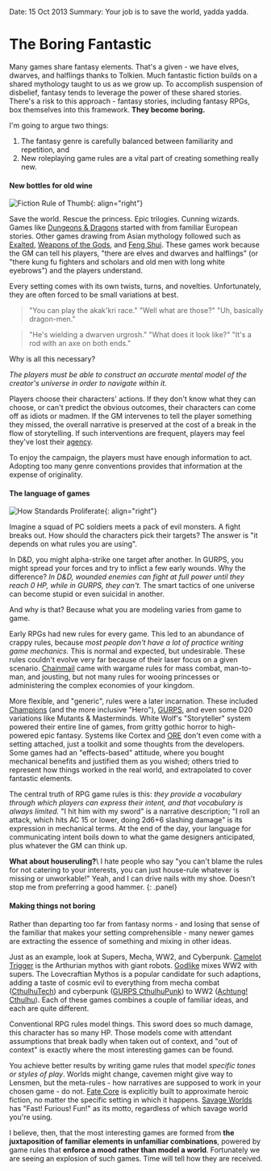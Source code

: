 Date: 15 Oct 2013
Summary: Your job is to save the world, yadda yadda.

# The Boring Fantastic

Many games share fantasy elements.
That's a given - we have elves, dwarves, and halflings thanks to Tolkien.
Much fantastic fiction builds on a shared mythology taught to us as we grow up.
To accomplish suspension of disbelief, fantasy tends to leverage the power
of these shared stories.
There's a risk to this approach - fantasy stories, including fantasy RPGs,
box themselves into this framework. __They become boring.__

I'm going to argue two things:

1. The fantasy genre is carefully balanced between familiarity and repetition, and
2. New roleplaying game rules are a vital part of creating something really new.

#### New bottles for old wine

![Fiction Rule of Thumb](http://imgs.xkcd.com/comics/fiction_rule_of_thumb.png){: align="right"}

Save the world. Rescue the princess. Epic trilogies. Cunning wizards.
Games like [Dungeons & Dragons] started with from familiar European stories.
Other games drawing from Asian mythology followed such as
[Exalted], [Weapons of the Gods], and [Feng Shui].
These games work because the GM can tell his players,
"there are elves and dwarves and halflings" (or
"there kung fu fighters and scholars and old men with long white eyebrows")
and the players understand.

Every setting comes with its own twists, turns, and novelties.
Unfortunately, they are often forced to be small variations at best.

> "You can play the akak'kri race."
> "Well what are those?"
> "Uh, basically dragon-men."

> "He's wielding a dwarven urgrosh."
> "What does it look like?"
> "It's a rod with an axe on both ends."

Why is all this necessary?

_The players must be able to construct an accurate mental model
of the creator's universe in order to navigate within it_.

Players choose their characters' actions. If they don't know
what they can choose, or can't predict the obvious outcomes,
their characters can come off as idiots or madmen.
If the GM intervenes to tell the player something they missed,
the overall narrative is preserved at the cost of a break
in the flow of storytelling.
If such interventions are frequent, players may feel they've lost
their [agency](http://www.gamerswithjobs.com/node/48645).

To enjoy the campaign, the players must have enough information to act.
Adopting too many genre conventions provides that information
at the expense of originality.

#### The language of games

![How Standards Proliferate](http://imgs.xkcd.com/comics/standards.png){: align="right"}

Imagine a squad of PC soldiers meets a pack of evil monsters.
A fight breaks out. How should the characters pick their targets?
The answer is "it depends on what rules you are using".

In D&D, you might alpha-strike one target after another.
In GURPS, you might spread your forces and try to inflict a few
early wounds. Why the difference?
_In D&D, wounded enemies can fight at full power until they reach 0 HP,
while in GURPS, they can't._
The smart tactics of one universe can become stupid or even suicidal
in another.

And why is that?
Because what you are modeling varies from game to game.

Early RPGs had new rules for every game.
This led to an abundance of crappy rules,
because _most people don't have a lot of practice writing game mechanics._
This is normal and expected, but undesirable.
These rules couldn't evolve very far because of their laser focus
on a given scenario.
[Chainmail] came with wargame rules for mass combat, man-to-man, and jousting,
but not many rules for wooing princesses or administering the complex
economies of your kingdom.

More flexible, and "generic", rules were a later incarnation.
These included [Champions] (and the more inclusive "Hero"),
[GURPS], and even some D20 variations like Mutants & Masterminds.
White Wolf's "Storyteller" system powered their entire line
of games, from gritty gothic horror to high-powered epic fantasy.
Systems like Cortex and [ORE] don't even come with a setting attached,
just a toolkit and some thoughts from the developers. Some games
had an "effects-based" attitude, where you bought mechanical benefits
and justified them as you wished; others tried to represent how
things worked in the real world, and extrapolated to cover fantastic
elements.

The central truth of RPG game rules is this:
_they provide a vocabulary through which players can express their intent,
and that vocabulary is always limited._
"I hit him with my sword" is a narrative description;
"I roll an attack, which hits AC 15 or lower, doing 2d6+6 slashing damage"
is its expression in mechanical terms. At the end of the day,
your language for communicating intent boils down to what
the game designers anticipated, plus whatever the GM can think up.

__What about houseruling?__\\
I hate people who say "you can't blame the rules for not
catering to your interests, you can just house-rule whatever
is missing or unworkable!" Yeah, and I can drive nails with
my shoe. Doesn't stop me from preferring a good hammer.
{: .panel}

#### Making things not boring

Rather than departing too far from fantasy norms - and losing that
sense of the familiar that makes your setting comprehensible -
many newer games are extracting the essence of something and mixing
in other ideas.

Just as an example, look at Supers, Mecha, WW2, and Cyberpunk.
[Camelot Trigger] is the Arthurian mythos with giant robots.
[Godlike] mixes WW2 with supers.
The Lovecraftian Mythos is a popular candidate for such adaptions,
adding a taste of cosmic evil to everything from mecha combat ([CthulhuTech])
and cyberpunk ([GURPS CthulhuPunk]) to WW2 ([Achtung! Cthulhu]).
Each of these games combines a couple of familiar ideas, and
each are quite different.

Conventional RPG rules model things. This sword does so much damage,
this character has so many HP. Those models come with attendant
assumptions that break badly when taken out of context, and
"out of context" is exactly where the most interesting games
can be found.

You achieve better results by writing game rules that
model _specific tones or styles of play_.
Worlds might change, cavemen might give way to Lensmen,
but the meta-rules - how narratives are supposed to work in your
chosen game - do not.
[Fate Core] is explicitly built to approximate heroic fiction, no matter the
specific setting in which it happens. [Savage Worlds] has
"Fast! Furious! Fun!" as its motto, regardless of which savage world
you're using.

I believe, then, that the most interesting games are formed
from __the juxtaposition of familiar elements in unfamiliar
combinations__, powered by game rules that __enforce a mood
rather than model a world__. Fortunately we are seeing an
explosion of such games. Time will tell how they are received.

[Achtung! Cthulhu]: http://www.modiphius.com/achtung-cthulhu.html
[Camelot Trigger]: http://www.evilhat.com/home/fate-worlds-volume-two-worlds-in-shadow/
[Chainmail]: http://en.wikipedia.org/wiki/Chainmail_(game)
[Champions]: http://www.herogames.com/productsChampions.htm
[CthulhuTech]: http://www.cthulhutech.com/
[Dungeons & Dragons]: http://www.wizards.com/dnd/
[Exalted]: http://www.white-wolf.com/exalted 
[Fate Core]: http://www.evilhat.com/home/fate-core/
[Feng Shui]: http://www.atlas-games.com/fengshui/
[Godlike]: http://arcdream.com/godlike/
[GURPS]: http://www.sjgames.com/gurps/
[GURPS CthulhuPunk]: http://www.sjgames.com/gurps/books/cthulhupunk/
[ORE]: http://arcdream.com/home/2011/04/a-one-roll-engine-tutorial/
[Savage Worlds]: http://www.peginc.com/product-category/savage-worlds/
[Weapons of the Gods]: http://eos-sama.com/old-games/
